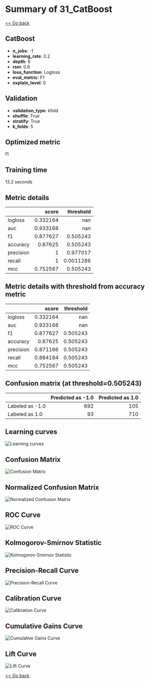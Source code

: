 # Summary of 31_CatBoost

[<< Go back](../README.md)


## CatBoost
- **n_jobs**: -1
- **learning_rate**: 0.2
- **depth**: 6
- **rsm**: 0.8
- **loss_function**: Logloss
- **eval_metric**: F1
- **explain_level**: 0

## Validation
 - **validation_type**: kfold
 - **shuffle**: True
 - **stratify**: True
 - **k_folds**: 5

## Optimized metric
f1

## Training time

13.2 seconds

## Metric details
|           |    score |   threshold |
|:----------|---------:|------------:|
| logloss   | 0.332164 | nan         |
| auc       | 0.933168 | nan         |
| f1        | 0.877627 |   0.505243  |
| accuracy  | 0.87625  |   0.505243  |
| precision | 1        |   0.977017  |
| recall    | 1        |   0.0011286 |
| mcc       | 0.752567 |   0.505243  |


## Metric details with threshold from accuracy metric
|           |    score |   threshold |
|:----------|---------:|------------:|
| logloss   | 0.332164 |  nan        |
| auc       | 0.933168 |  nan        |
| f1        | 0.877627 |    0.505243 |
| accuracy  | 0.87625  |    0.505243 |
| precision | 0.871166 |    0.505243 |
| recall    | 0.884184 |    0.505243 |
| mcc       | 0.752567 |    0.505243 |


## Confusion matrix (at threshold=0.505243)
|                 |   Predicted as -1.0 |   Predicted as 1.0 |
|:----------------|--------------------:|-------------------:|
| Labeled as -1.0 |                 692 |                105 |
| Labeled as 1.0  |                  93 |                710 |

## Learning curves
![Learning curves](learning_curves.png)
## Confusion Matrix

![Confusion Matrix](confusion_matrix.png)


## Normalized Confusion Matrix

![Normalized Confusion Matrix](confusion_matrix_normalized.png)


## ROC Curve

![ROC Curve](roc_curve.png)


## Kolmogorov-Smirnov Statistic

![Kolmogorov-Smirnov Statistic](ks_statistic.png)


## Precision-Recall Curve

![Precision-Recall Curve](precision_recall_curve.png)


## Calibration Curve

![Calibration Curve](calibration_curve_curve.png)


## Cumulative Gains Curve

![Cumulative Gains Curve](cumulative_gains_curve.png)


## Lift Curve

![Lift Curve](lift_curve.png)



[<< Go back](../README.md)

